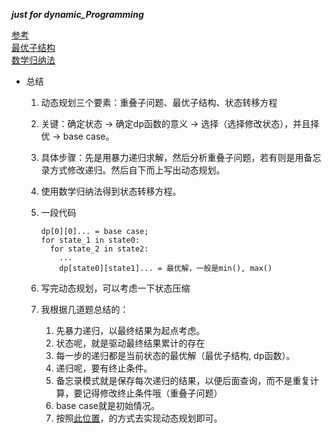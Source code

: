 ___just for dynamic_Programming___

[参考](https://github.com/chezhai/fucking-algorithm/blob/master/%E5%8A%A8%E6%80%81%E8%A7%84%E5%88%92%E7%B3%BB%E5%88%97/%E5%8A%A8%E6%80%81%E8%A7%84%E5%88%92%E8%AF%A6%E8%A7%A3%E8%BF%9B%E9%98%B6.md)     
[最优子结构](https://github.com/chezhai/fucking-algorithm/blob/master/%E5%8A%A8%E6%80%81%E8%A7%84%E5%88%92%E7%B3%BB%E5%88%97/%E6%9C%80%E4%BC%98%E5%AD%90%E7%BB%93%E6%9E%84.md)      
[数学归纳法](https://bbs.huaweicloud.com/blogs/193893)      

+ 总结   
  1.  动态规划三个要素：重叠子问题、最优子结构、状态转移方程      
  2.  关键：确定状态 -> 确定dp函数的意义 -> 选择（选择修改状态），并且择优 -> base case。   
  3.  具体步骤：先是用暴力递归求解，然后分析重叠子问题，若有则是用备忘录方式修改递归。然后自下而上写出动态规划。    
  4.  使用数学归纳法得到状态转移方程。      
  5.  <span id="jump1">一段代码<span>    
      ```
      dp[0][0]... = base case;
      for state_1 in state0:
        for state_2 in state2:
          ...
          dp[state0][state1]... = 最优解，一般是min(), max()
      ```










































































  6.  写完动态规划，可以考虑一下状态压缩    
  7.  我根据几道题总结的：    
      1.  先暴力递归，以最终结果为起点考虑。    
      2.  状态呢，就是驱动最终结果累计的存在    
      3.  每一步的递归都是当前状态的最优解（最优子结构, dp函数）。    
      4.  递归呢，要有终止条件。    
      5.  备忘录模式就是保存每次递归的结果，以便后面查询，而不是重复计算，要记得修改终止条件哦（重叠子问题）    
      6.  base case就是初始情况。   
      7.  按照[此位置](#jump1)，的方式去实现动态规划即可。    
